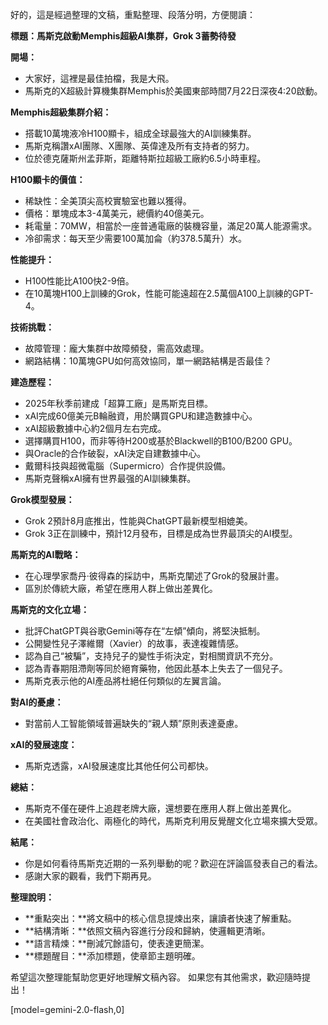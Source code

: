 好的，這是經過整理的文稿，重點整理、段落分明，方便閱讀：

**標題：馬斯克啟動Memphis超級AI集群，Grok 3蓄勢待發**

**開場：**

*   大家好，這裡是最佳拍檔，我是大飛。
*   馬斯克的X超級計算機集群Memphis於美國東部時間7月22日深夜4:20啟動。

**Memphis超級集群介紹：**

*   搭載10萬塊液冷H100顯卡，組成全球最強大的AI訓練集群。
*   馬斯克稱讚xAI團隊、X團隊、英偉達及所有支持者的努力。
*   位於德克薩斯州孟菲斯，距離特斯拉超級工廠約6.5小時車程。

**H100顯卡的價值：**

*   稀缺性：全美頂尖高校實驗室也難以獲得。
*   價格：單塊成本3-4萬美元，總價約40億美元。
*   耗電量：70MW，相當於一座普通電廠的裝機容量，滿足20萬人能源需求。
*   冷卻需求：每天至少需要100萬加侖（約378.5萬升）水。

**性能提升：**

*   H100性能比A100快2-9倍。
*   在10萬塊H100上訓練的Grok，性能可能遠超在2.5萬個A100上訓練的GPT-4。

**技術挑戰：**

*   故障管理：龐大集群中故障頻發，需高效處理。
*   網路結構：10萬塊GPU如何高效協同，單一網路結構是否最佳？

**建造歷程：**

*   2025年秋季前建成「超算工廠」是馬斯克目標。
*   xAI完成60億美元B輪融資，用於購買GPU和建造數據中心。
*   xAI超級數據中心約2個月左右完成。
*   選擇購買H100，而非等待H200或基於Blackwell的B100/B200 GPU。
*   與Oracle的合作破裂，xAI決定自建數據中心。
*   戴爾科技與超微電腦（Supermicro）合作提供設備。
*   馬斯克聲稱xAI擁有世界最强的AI訓練集群。

**Grok模型發展：**

*   Grok 2預計8月底推出，性能與ChatGPT最新模型相媲美。
*   Grok 3正在訓練中，預計12月發布，目標是成為世界最頂尖的AI模型。

**馬斯克的AI戰略：**

*   在心理學家喬丹·彼得森的採訪中，馬斯克闡述了Grok的發展計畫。
*   區別於傳統大廠，希望在應用人群上做出差異化。

**馬斯克的文化立場：**

*   批評ChatGPT與谷歌Gemini等存在“左傾”傾向，將堅決抵制。
*   公開變性兒子澤維爾（Xavier）的故事，表達複雜情感。
*   認為自己“被騙”，支持兒子的變性手術決定，對相關資訊不充分。
*   認為青春期阻滯劑等同於絕育藥物，他因此基本上失去了一個兒子。
*   馬斯克表示他的AI產品將杜絕任何類似的左翼言論。

**對AI的憂慮：**

*   對當前人工智能領域普遍缺失的“親人類”原則表達憂慮。

**xAI的發展速度：**

*   馬斯克透露，xAI發展速度比其他任何公司都快。

**總結：**

*   馬斯克不僅在硬件上追趕老牌大廠，還想要在應用人群上做出差異化。
*   在美國社會政治化、兩極化的時代，馬斯克利用反覺醒文化立場來擴大受眾。

**結尾：**

*   你是如何看待馬斯克近期的一系列舉動的呢？歡迎在評論區發表自己的看法。
*   感謝大家的觀看，我們下期再見。

**整理說明：**

*   **重點突出：**將文稿中的核心信息提煉出來，讓讀者快速了解重點。
*   **結構清晰：**依照文稿內容進行分段和歸納，使邏輯更清晰。
*   **語言精煉：**刪減冗餘語句，使表達更簡潔。
*   **標題醒目：**添加標題，使章節主題明確。

希望這次整理能幫助您更好地理解文稿內容。 如果您有其他需求，歡迎隨時提出！

[model=gemini-2.0-flash,0]
